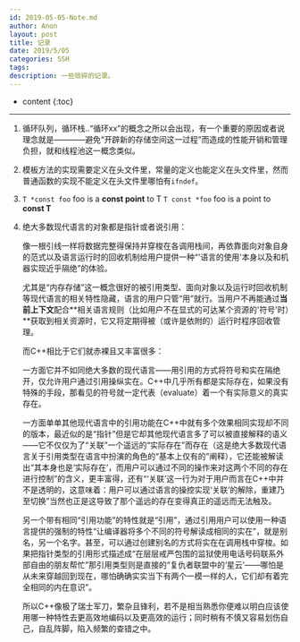 ```yaml
---
id: 2019-05-05-Note.md
author: Anon
layout: post
title: 记录
date: 2019/5/05
categories: SSH
tags: 
description: 一些琐碎的记录。
---
```


* content
{:toc}

___

1. 循环队列，循环栈..“循环xx”的概念之所以会出现，有一个重要的原因或者说理念就是————避免“开辟新的存储空间这一过程”而造成的性能开销和管理负担，就和线程池这一概念类似。

2. 模板方法的实现需要定义在头文件里，常量的定义也能定义在头文件里，然而普通函数的实现不能定义在头文件里哪怕有`ifndef`。

3.  `T *const foo` foo is a **const point** to T
    `T const *foo` foo is a point to **const T** 

4. 绝大多数现代语言的对象都是指针或者说引用：

    像一根引线一样将数据完整得保持并穿梭在各调用栈间，再依靠面向对象自身的范式以及语言运行时的回收机制给用户提供一种“'语言的使用'本身以及和机器实现近乎隔绝”的体验。
    
    尤其是“内存存储”这一概念很好的被引用类型、面向对象以及运行时回收机制等现代语言的相关特性隐藏，语言的用户只管“用”就行。当用户不再能通过**当前上下文**配合**相关语言规则（比如用户不在显式的可达某个资源的'符号'时）**获取到相关资源时，它又将定期得被（或许是依附的）运行时程序回收管理。

    而C++相比于它们就赤裸且又丰富很多：
    
    一方面它并不如同绝大多数的现代语言——用引用的方式将符号和实在隔绝开，仅允许用户通过引用操纵实在。C++中几乎所有都是实际存在，如果没有特殊的手段，那看见的符号就一定代表（evaluate）着一个有实际意义的真实存在。

    一方面单单其他现代语言中的引用功能在C++中就有多个效果相同实现却不同的版本，最近似的是“指针”但是它却其他现代语言多了可以被直接解释的语义——它不仅仅为了“关联”一个遥远的“实际存在”而存在（这是绝大多数现代语言关于引用类型在语言中扮演的角色的“基本上仅有的”阐释），它还能被解读出“其本身也是‘实际存在’，而用户可以通过不同的操作来对这两个不同的存在进行控制”的含义，更丰富得，还有“‘关联’这一行为对于用户而言在C++中并不是透明的，这意味着：用户可以通过语言的操控实现‘关联’的解除，重建乃至切换”当然也正是这导致了那个遥远的存在变得真正的遥远而无法触及。

    另一个带有相同“引用功能”的特性就是“引用”，通过引用用户可以使用一种语言提供的强制的特性“让编译器将多个不同的符号解读成相同的实在”，就是别名，另一个名字。甚至，可以通过创建别名的方式将实在在调用栈中穿梭。如果把指针类型的引用形式描述成“在层层戒严包围的监狱使用电话号码联系外部自由的朋友帮忙”那引用类型则是直接的“复仇者联盟中的‘星云’——哪怕是从未来穿越回到现在，哪怕确确实实当下有两个一模一样的人，它们却有着完全相同的内在意识”。

    所以C++像极了瑞士军刀，繁杂且锋利，若不是相当熟悉你便难以明白应该使用哪一种特性去更高效地编码以及更高效的运行；同时稍有不慎又容易划伤自己，自乱阵脚，陷入频繁的查错之中。

